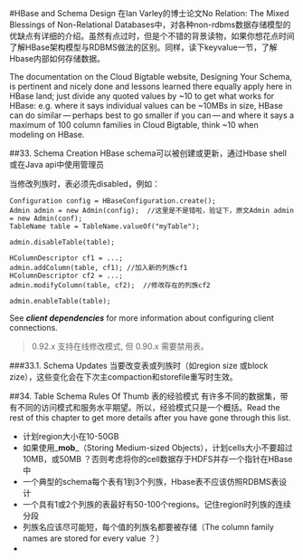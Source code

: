 #HBase and Schema Design
在Ian Varley的博士论文No Relation: The Mixed Blessings of Non-Relational Databases中，对各种non-rdbms数据存储模型的优缺点有详细的介绍。虽然有点过时，但是个不错的背景读物，如果你想花点时间了解HBase架构模型与RDBMS做法的区别。同样，读下keyvalue一节，了解Hbase内部如何存储数据。

The documentation on the Cloud Bigtable website, Designing Your Schema, is pertinent and nicely done and lessons learned there equally apply here in HBase land; just divide any quoted values by ~10 to get what works for HBase: e.g. where it says individual values can be ~10MBs in size, HBase can do similar — perhaps best to go smaller if you can — and where it says a maximum of 100 column families in Cloud Bigtable, think ~10 when modeling on HBase.

##33. Schema Creation
HBase schema可以被创建或更新，通过Hbase shell或在Java api中使用管理员

当修改列族时，表必须先disabled，例如：

    Configuration config = HBaseConfiguration.create();
    Admin admin = new Admin(config);  //这里是不是错啦，验证下，原文Admin admin = new Admin(conf);
    TableName table = TableName.valueOf("myTable");
    
    admin.disableTable(table);
    
    HColumnDescriptor cf1 = ...;
    admin.addColumn(table, cf1); //加入新的列族cf1
    HColumnDescriptor cf2 = ...;
    admin.modifyColumn(table, cf2);  //修改存在的列族cf2
    
    admin.enableTable(table);

See _**client dependencies**_ for more information about configuring client connections.

> 0.92.x 支持在线修改模式, 但 0.90.x 需要禁用表。

###33.1. Schema Updates
当要改变表或列族时（如region size 或block zize），这些变化会在下次主compaction和storefile重写时生效。

##34. Table Schema Rules Of Thumb 表的经验模式
有许多不同的数据集，带有不同的访问模式和服务水平期望。所以，经验模式只是一个概括。Read the rest of this chapter to get more details after you have gone through this list.

 * 计划region大小在10-50GB
 * 如果使用_**mob**_（Storing Medium-sized Objects），计划cells大小不要超过10MB，或50MB ？否则考虑将你的cell数据存于HDFS并存一个指针在HBase中
 * 一个典型的schema每个表有1到3个列族，Hbase表不应该仿照RDBMS表设计
 * 一个具有1或2个列族的表最好有50-100个regions。记住region时列族的连续分段
 * 列族名应该尽可能短，每个值的列族名都要被存储（The column family names are stored for every value ？）
 * 

